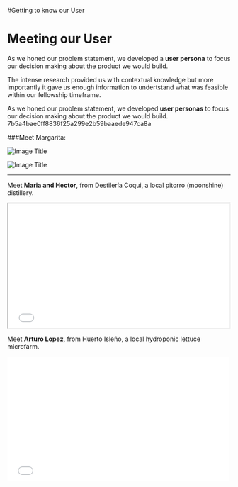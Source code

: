
#Getting to know our User

# Meeting our User

As we honed our problem statement, we developed a **user persona** to focus our decision making about the product we would build.

The intense research provided us with contextual knowledge but more importantly it gave us enough information to undertstand what was feasible within our fellowship timeframe.



As we honed our problem statement, we developed **user personas** to focus our decision making about the product we would build.
7b5a4bae0ff8836f25a299e2b59baaede947ca8a


###Meet Margarita:


![Image Title]( http://cl.ly/image/1s0r422L3r2D/Personas%20-%20SME.001.jpg)

![Image Title]( http://cl.ly/image/3V3U0J0q1j1x/unnamed%20copy%203.png)

----

Meet **Maria and Hector**, from Destilería Coqui, a local pitorro (moonshine) distillery.

<iframe src="//player.vimeo.com/video/97998504" width="500" height="281" webkitallowfullscreen mozallowfullscreen allowfullscreen></iframe>

Meet **Arturo Lopez**, from Huerto Isleño, a local hydroponic lettuce microfarm.


<iframe src="//player.vimeo.com/video/98038700" width="500" height="281" frameborder="0" webkitallowfullscreen mozallowfullscreen allowfullscreen></iframe> <p>


